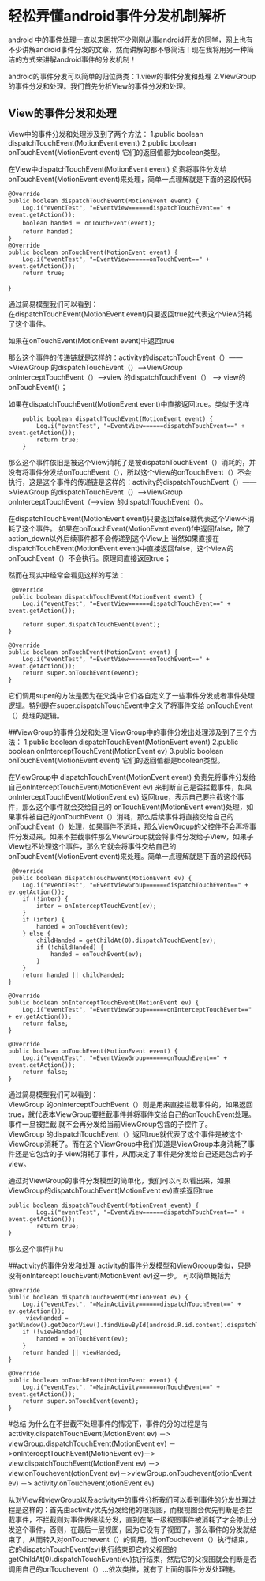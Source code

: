 # 轻松弄懂android事件分发机制解析
android 中的事件处理一直以来困扰不少刚刚从事android开发的同学，网上也有不少讲解android事件分发的文章，然而讲解的都不够简洁！现在我将用另一种简洁的方式来讲解android事件的分发机制！

android的事件分发可以简单的归位两类：1.view的事件分发和处理 2.ViewGroup的事件分发和处理。我们首先分析View的事件分发和处理。

## View的事件分发和处理
View中的事件分发和处理涉及到了两个方法：
1.public boolean dispatchTouchEvent(MotionEvent event)     2.public boolean onTouchEvent(MotionEvent event)  它们的返回值都为boolean类型。

在View中dispatchTouchEvent(MotionEvent event) 负责将事件分发给onTouchEvent(MotionEvent event)来处理，简单一点理解就是下面的这段代码

    @Override
    public boolean dispatchTouchEvent(MotionEvent event) {
        Log.i("eventTest", "=EventView======dispatchTouchEvent==" + event.getAction());
        boolean handed ＝ onTouchEvent(event);
        return handed； 
    }
    @Override
    public boolean onTouchEvent(MotionEvent event) {
        Log.i("eventTest", "=EventView======onTouchEvent==" + event.getAction());
        return true;
}

通过简易模型我们可以看到：  
在dispatchTouchEvent(MotionEvent event)只要返回true就代表这个View消耗了这个事件。

如果在onTouchEvent(MotionEvent event)中返回true

那么这个事件的传递链就是这样的：activity的dispatchTouchEvent（）——>ViewGroup 的dispatchTouchEvent（）——>ViewGroup onInterceptTouchEvent（）——>view 的dispatchTouchEvent（）
——> view的onTouchEvent(）；

如果在dispatchTouchEvent(MotionEvent event)中直接返回true。类似于这样

        public boolean dispatchTouchEvent(MotionEvent event) {
            Log.i("eventTest", "=EventView======dispatchTouchEvent==" + event.getAction());
            return true;
        }
    
那么这个事件依旧是被这个View消耗了是被dispatchTouchEvent（）消耗的，并没有将事件分发给onTouchEvent（），所以这个View的onTouchEvent（）不会执行，这是这个事件的传递链是这样的：activity的dispatchTouchEvent（）——>ViewGroup 的dispatchTouchEvent（）——>ViewGroup onInterceptTouchEvent（——>view 的dispatchTouchEvent（）。

在dispatchTouchEvent(MotionEvent event)只要返回false就代表这个View不消耗了这个事件。
如果在onTouchEvent(MotionEvent event)f中返回false，除了action_down以外后续事件都不会传递到这个View上
当然如果直接在dispatchTouchEvent(MotionEvent event)中直接返回false，这个View的onTouchEvent（）不会执行。原理同直接返回true；

然而在现实中经常会看见这样的写法：

     @Override
     public boolean dispatchTouchEvent(MotionEvent event) {
        Log.i("eventTest", "=EventView======dispatchTouchEvent==" + event.getAction());

        return super.dispatchTouchEvent(event);
    }

    @Override
    public boolean onTouchEvent(MotionEvent event) {
        Log.i("eventTest", "=EventView======onTouchEvent==" + event.getAction());
        return super.onTouchEvent(event);
    }
    
它们调用super的方法是因为在父类中它们各自定义了一些事件分发或者事件处理逻辑。特别是在super.dispatchTouchEvent中定义了将事件交给
onTouchEvent（）处理的逻辑。

##ViewGroup的事件分发和处理
ViewGroup中的事件分发出处理涉及到了三个方法：
1.public boolean dispatchTouchEvent(MotionEvent event)   2.public boolean onInterceptTouchEvent(MotionEvent ev)  3.public boolean onTouchEvent(MotionEvent event)   它们的返回值都是boolean类型。

在ViewGroup中  dispatchTouchEvent(MotionEvent event) 负责先将事件分发给自己onInterceptTouchEvent(MotionEvent ev) 
来判断自己是否拦截事件，如果onInterceptTouchEvent(MotionEvent ev) 返回true，表示自己要拦截这个事件，那么这个事件就会交给自己的
onTouchEvent(MotionEvent event)处理，如果事件被自己的onTouchEvent（）消耗，那么后续事件将直接交给自己的onTouchEvent（）处理，如果事件不消耗，那么ViewGroup的父控件不会再将事件分发过来。如果不拦截事件那么ViewGroup就会将事件分发给子View，如果子View也不处理这个事件，那么它就会将事件交给自己的onTouchEvent(MotionEvent event)来处理。简单一点理解就是下面的这段代码

     @Override
     public boolean dispatchTouchEvent(MotionEvent ev) {
        Log.i("eventTest", "=EventViewGroup======dispatchTouchEvent==" + ev.getAction());
        if (!inter) {
            inter = onInterceptTouchEvent(ev);
        }
        if (inter) {
            handed = onTouchEvent(ev);
        } else {
            childHanded = getChildAt(0).dispatchTouchEvent(ev);
            if (!childHanded) {
                handed = onTouchEvent(ev);
            }
        }
        return handed || childHanded;
    }

    @Override
    public boolean onInterceptTouchEvent(MotionEvent ev) {
        Log.i("eventTest", "=EventViewGroup======onInterceptTouchEvent==" + ev.getAction());
        return false;
    }

    @Override
    public boolean onTouchEvent(MotionEvent event) {
        Log.i("eventTest", "=EventViewGroup======onTouchEvent==" + event.getAction());
        return false;
    }
  
 通过简易模型我们可以看到：   
ViewGroup 的onInterceptTouchEvent（）则是用来直接拦截事件的，如果返回true，就代表本ViewGroup要拦截事件并将事件交给自己的onTouchEvent处理。事件一旦被拦截 就不会再分发给当前ViewGroup包含的子控件了。  
ViewGroup 的dispatchTouchEvent（）返回true就代表了这个事件是被这个ViewGroup消耗了。而在这个ViewGroup中我们知道是ViewGroup本身消耗了事件还是它包含的子 view消耗了事件，从而决定了事件是分发给自己还是包含的子 view。


    
通过对ViewGroup的事件分发模型的简单化，我们可以可以看出来，如果ViewGroup的dispatchTouchEvent(MotionEvent ev)直接返回true

    public boolean dispatchTouchEvent(MotionEvent event) {
            Log.i("eventTest", "=EventView======dispatchTouchEvent==" + event.getAction());
            return true;
    }
    
那么这个事件ji hu

##activity的事件分发和处理
activity的事件分发模型和ViewGrooup类似，只是没有onInterceptTouchEvent(MotionEvent ev)这一步。
可以简单概括为

    @Override
    public boolean dispatchTouchEvent(MotionEvent ev) {
        Log.i("eventTest", "=MainActivity======dispatchTouchEvent==" + ev.getAction());
         viewHanded = getWindow().getDecorView().findViewById(android.R.id.content).dispatchTouchEvent(ev);
        if (!viewHanded){
            handed = onTouchEvent(ev);
        }
        return handed || viewHanded;
    }

    @Override
    public boolean onTouchEvent(MotionEvent event) {
        Log.i("eventTest", "=MainActivity======onTouchEvent==" + event.getAction());
        return super.onTouchEvent(event);
    }

#总结
为什么在不拦截不处理事件的情况下，事件的分的过程是有acttivity.dispatchTouchEvent(MotionEvent ev) －> viewGroup.dispatchTouchEvent(MotionEvent ev) －>onInterceptTouchEvent(MotionEvent ev)－> view.dispatchTouchEvent(MotionEvent ev)  －> view.onTouchevent(otionEvent ev)－>viewGroup.onTouchevent(otionEvent ev) －> activity.onTouchevent(otionEvent ev)

从对View和viewGroup以及activity中的事件分析我们可以看到事件的分发处理过程是这样的：首先由activity优先分发给他的根视图，而根视图会优先判断是否拦截事件，不拦截则对事件做继续分发，直到在某一级视图事件被消耗了才会停止分发这个事件，否则，在最后一层视图，因为它没有子视图了，那么事件的分发就结束了，从而转入对onTouchevent（）的调用，当onTouchevent（）执行结束，它的dispatchTouchEvent(ev)执行结束即它的父视图的getChildAt(0).dispatchTouchEvent(ev)执行结束，然后它的父视图就会判断是否调用自己的onTouchevent（）...依次类推，就有了上面的事件分发处理链。

